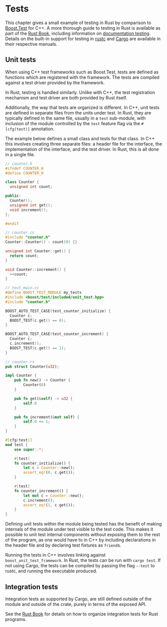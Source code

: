 # Tests

This chapter gives a small example of testing in Rust by comparison to
[Boost.Test](https://github.com/boostorg/test) for C++. A more thorough guide to
testing in Rust is available as part of the [Rust
Book](https://doc.rust-lang.org/book/ch11-00-testing.html), including
information on [documentation
testing](https://doc.rust-lang.org/stable/book/ch14-02-publishing-to-crates-io.html#documentation-comments-as-tests).
Details on the built-in support for testing in
[rustc](https://doc.rust-lang.org/rustc/tests/index.html) and
[Cargo](https://doc.rust-lang.org/cargo/commands/cargo-test.html) are available
in their respective manuals.

## Unit tests

When using C++ test frameworks such as Boost.Test, tests are defined as
functions which are registered with the framework. The tests are compiled
against a test driver provided by the framework.

In Rust, testing is handled similarly. Unlike with C++, the test registration
mechanism and test driver are both provided by Rust itself.

Additionally, the way that tests are organized is different. In C++, unit tests
are defined in separate files from the units under test. In Rust, they are
typically defined in the same file, usually in a `test` sub-module, with
inclusion of the module controlled by the `test` feature flag via the
`#[cfg(test)]` annotation.

The example below defines a small class and tests for that class. In C++ this
involves creating three separate files: a header file for the interface, the
implementation of the interface, and the test driver. In Rust, this is all done
in a single file.

<div class="comparison">

```cpp
// counter.h
#ifndef COUNTER_H
#define COUNTER_H

class Counter {
  unsigned int count;

public:
  Counter();
  unsigned int get();
  void increment();
};

#endif

// counter.cc
#include "counter.h"
Counter::Counter() : count(0) {}

unsigned int Counter::get() {
  return count;
}

void Counter::increment() {
  ++count;
}

// test_main.cc
#define BOOST_TEST_MODULE my_tests
#include <boost/test/included/unit_test.hpp>
#include "counter.h"

BOOST_AUTO_TEST_CASE(test_counter_initialize) {
  Counter c;
  BOOST_TEST(c.get() == 0);
}

BOOST_AUTO_TEST_CASE(test_counter_increment) {
  Counter c;
  c.increment();
  BOOST_TEST(c.get() == 1);
}
```

```rust
// counter.rs
pub struct Counter(u32);

impl Counter {
    pub fn new() -> Counter {
        Counter(0)
    }

    pub fn get(&self) -> u32 {
        self.0
    }

    pub fn increment(&mut self) {
        self.0 += 1;
    }
}

#[cfg(test)]
mod test {
    use super::*;

    #[test]
    fn counter_initialize() {
        let c = Counter::new();
        assert_eq!(0, c.get());
    }

    #[test]
    fn counter_increment() {
        let mut c = Counter::new();
        c.increment();
        assert_eq!(1, c.get());
    }
}
```

</div>

Defining unit tests within the module being tested has the benefit of making
internals of the module under test visible to the test code. This makes it
possible to unit test internal components without exposing them to the rest of
the program, as one would have to in C++ by including declarations in the header
file and by declaring test fixtures as `friend`s.

Running the tests in C++ involves linking against `boost_unit_test_framework`.
In Rust, the tests can be run with `cargo test`. If not using Cargo, the tests
can be compiled by passing the flag `--test` to rustc, and running the
executable produced.

## Integration tests

Integration tests as supported by Cargo, are still defined outside of the module
and outside of the crate, purely in terms of the exposed API.

See the [Rust
Book](https://doc.rust-lang.org/book/ch11-03-test-organization.html#integration-tests)
for details on how to organize integration tests for Rust programs.
